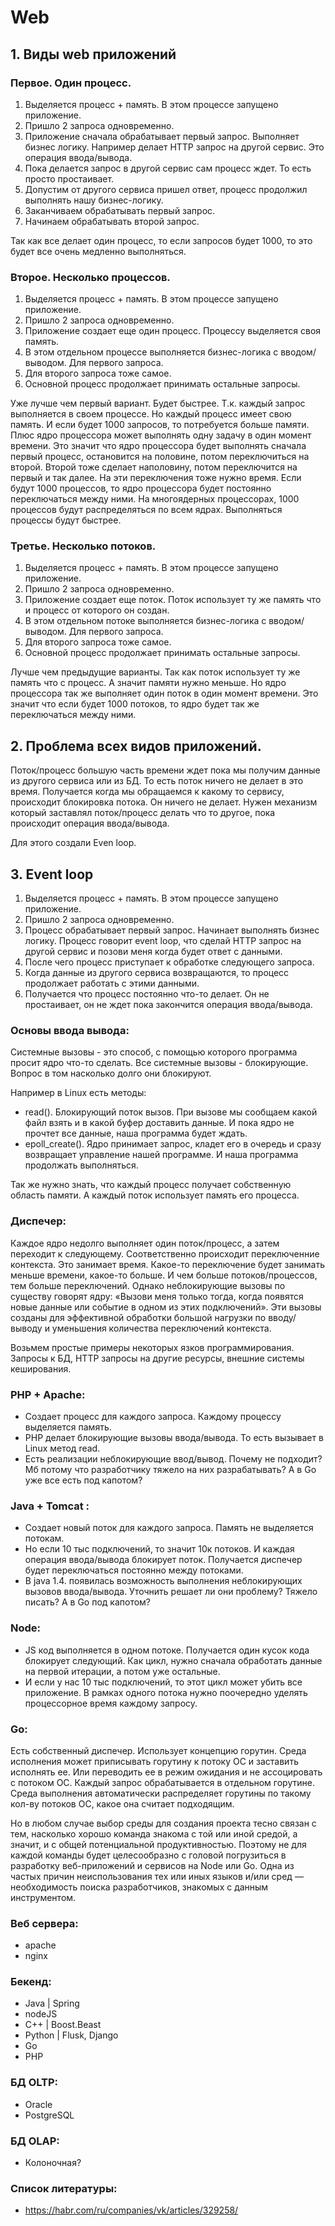 # Web


## 1. Виды web приложений

### Первое. Один процесс. 
  1. Выделяется процесс + память. В этом процессе запущено приложение. 
  2. Пришло 2 запроса одновременно. 
  3. Приложение сначала обрабатывает первый запрос. Выполняет бизнес логику. Например делает HTTP запрос на другой сервис. Это операция ввода/вывода. 
  4. Пока делается запрос в другой сервис сам процесс ждет. То есть просто простаивает. 
  5. Допустим от другого сервиса пришел ответ, процесс продолжил выполнять нашу бизнес-логику. 
  6. Заканчиваем обрабатывать первый запрос.
  7. Начинаем обрабатывать второй запрос. 

Так как все делает один процесс, то если запросов будет 1000, то это будет все очень медленно выполняться. 


### Второе. Несколько процессов. 
  1. Выделяется процесс + память. В этом процессе запущено приложение. 
  2. Пришло 2 запроса одновременно. 
  3. Приложение создает еще один процесс. Процессу выделяется своя память. 
  4. В этом отдельном процессе выполняется бизнес-логика с вводом/выводом. Для первого запроса.
  5. Для второго запроса тоже самое. 
  6. Основной процесс продолжает принимать остальные запросы. 
 
Уже лучше чем первый вариант. Будет быстрее. Т.к. каждый запрос выполняется в своем процессе. Но каждый процесс имеет свою память. 
И если будет 1000 запросов, то потребуется больше памяти. 
Плюс ядро процессора может выполнять одну задачу в один момент времени. Это значит что ядро процессора будет выполнять сначала первый процесс, остановится на половине, потом переключиться на второй.
Второй тоже сделает наполовину, потом переключится на первый и так далее. 
На эти переключения тоже нужно время. Если будут 1000 процессов, то ядро процессора будет постоянно переключаться между ними. 
На многоядерных процессорах, 1000 процессов будут распределяться по всем ядрах. Выполняться процессы будут быстрее. 
  
### Третье. Несколько потоков. 
  1. Выделяется процесс + память. В этом процессе запущено приложение. 
  2. Пришло 2 запроса одновременно. 
  3. Приложение создает еще поток. Поток использует ту же память что и процесс от которого он создан. 
  4. В этом отдельном потоке выполняется бизнес-логика с вводом/выводом. Для первого запроса.
  5. Для второго запроса тоже самое. 
  6. Основной процесс продолжает принимать остальные запросы. 

Лучше чем предыдущие варианты. Так как поток использует ту же память что с процесс. А значит памяти нужно меньше. 
Но ядро процессора так же выполняет один поток в один момент времени. Это значит что если будет 1000 потоков, то ядро будет так же переключаться между ними. 


## 2. Проблема всех видов приложений. 
Поток/процесс большую часть времени ждет пока мы получим данные из другого сервиса или из БД. 
То есть поток ничего не делает в это время. Получается когда мы обращаемся к какому то сервису, происходит блокировка потока. Он ничего не делает.
Нужен механизм который заставлял поток/процесс делать что то другое, пока происходит операция ввода/вывода.

Для этого создали Even loop.

## 3. Event loop 
  1. Выделяется процесс + память. В этом процессе запущено приложение. 
  2. Пришло 2 запроса одновременно. 
  3. Процесс обрабатывает первый запрос. Начинает выполнять бизнес логику. Процесс говорит event loop, что сделай HTTP запрос на другой сервис и позови меня когда будет ответ с данными. 
  4. После чего процесс приступает к обработке следующего запроса.
  5. Когда данные из другого сервиса возвращаются, то процесс продолжает работать с этими данными. 
  6. Получается что процесс постоянно что-то делает. Он не простаивает, он не ждет пока закончится операция ввода/вывода. 
  




### Основы ввода вывода: 
Системные вызовы - это способ, с помощью которого программа просит ядро что-то сделать.
Все системные вызовы - блокирующие. Вопрос в том насколько долго они блокируют. 

Например в Linux есть методы: 
  - read(). Блокирующий поток вызов. При вызове мы сообщаем какой файл взять и в какой буфер доставить данные. И пока ядро не прочтет все данные, наша программа будет ждать. 
  - epoll_create(). Ядро принимает запрос, кладет его в очередь и сразу возвращает управление нашей программе. И наша программа продолжать выполняться.
  
Так же нужно знать, что каждый процесс получает собственную область памяти. А каждый поток использует память его процесса. 

### Диспечер: 
Каждое ядро недолго выполняет один поток/процесс, а затем переходит к следующему. Соответственно происходит переключенние контекста. Это занимает время. 
Какое-то переключение будет занимать меньше времени, какое-то больше. И чем больше потоков/процессов, тем больше переключений. 
Однако неблокирующие вызовы по существу говорят ядру: «Вызови меня только тогда, когда появятся новые данные или событие в одном из этих подключений». Эти вызовы созданы для эффективной обработки большой нагрузки по вводу/выводу и уменьшения количества переключений контекста.

Возьмем простые примеры некоторых язков программирования. Запросы к БД, HTTP запросы на другие ресурсы, внешние системы кеширования. 


### PHP + Apache: 
  - Создает процесс для каждого запроса. Каждому процессу выделяется память. 
  - PHP делает блокирующие вызовы ввода/вывода. То есть вызывает в Linux метод read.
  - Есть реализации неблокирующие ввод/вывод. Почему не подходит? Мб потому что разработчику тяжело на них разрабатывать? А в Go уже все есть под капотом?  


### Java + Tomcat :
  - Cоздает новый поток для каждого запроса. Память не выделяется потокам. 
  - Но если 10 тыс подключений, то значит 10к потоков. И каждая операция ввода/вывода блокирует поток. Получается диспечер будет переключаться постоянно между потоками. 
  - В java 1.4. появилась возможность выполнения неблокирующих вызовов ввода/вывода. Уточнить решает ли они проблему? Тяжело писать? А в Go под капотом? 

### Node: 
  - JS код выполняется в одном потоке. Получается один кусок кода блокирует следующий. Как цикл, нужно сначала обработать данные на первой итерации, а потом уже остальные. 	
  - И если у нас 10 тыс подключений, то этот цикл может убить все приложение. В рамках одного потока нужно поочередно уделять процессорное время каждому запросу.


### Go: 
Есть собственный диспечер. Использует концепцию горутин. Среда исполнения может приписывать горутину к потоку ОС и заставить исполнять ее. Или переводить ее в режим ожидания и не ассоцировать с потоком ОС.
Каждый запрос обрабатывается в отдельном горутине.
Среда выполнения автоматически распределяет горутины по такому кол-ву потоков ОС, какое она считает подходящим.

Но в любом случае выбор среды для создания проекта тесно связан с тем, насколько хорошо команда знакома с той или иной средой, а значит, и с общей потенциальной продуктивностью. 
Поэтому не для каждой команды будет целесообразно с головой погрузиться в разработку веб-приложений и сервисов на Node или Go. 
Одна из частых причин неиспользования тех или иных языков и/или сред — необходимость поиска разработчиков, знакомых с данным инструментом. 


### Веб сервера:
  - apache
  - nginx

### Бекенд:
  - Java   | Spring
  - nodeJS
  - C++    | Boost.Beast
  - Python | Flusk, Django
  - Go
  - PHP

### БД OLTP:
  - Oracle
  - PostgreSQL

### БД OLAP:
  - Колоночная?
  
### Список литературы: 
  - https://habr.com/ru/companies/vk/articles/329258/